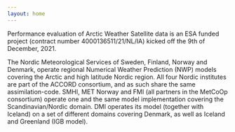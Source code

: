 ```yaml
---
layout: home
---
```



Performance evaluation of Arctic Weather Satellite data is an ESA funded project (contract number 4000136511/21/NL/IA) kicked off the 9th of December, 2021.

The Nordic Meteorological Services of Sweden, Finland, Norway and Denmark, operate regional Numerical Weather Prediction (NWP) models covering the Arctic and high latitude Nordic region. All four Nordic institutes are part of the ACCORD consortium, and as such share the same assimilation-code. SMHI, MET Norway and FMI (all partners in the MetCoOp consortium) operate one and the same model implementation covering the Scandinavian/Nordic domain. DMI operates its model (together with Iceland) on a set of different domains covering Denmark, as well as Iceland and Greenland (IGB model).


